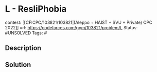 # L - ResliPhobia

contest: [[CFICPC/103821/103821|(Aleppo + HAIST + SVU + Private) CPC 2022]]
url: https://codeforces.com/gym/103821/problem/L
Status: #UNSOLVED
Tags: #

## Description

## Solution

